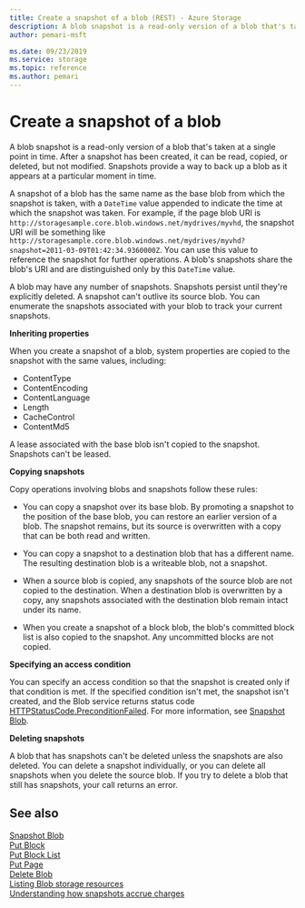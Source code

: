 ```yaml
---
title: Create a snapshot of a blob (REST) - Azure Storage
description: A blob snapshot is a read-only version of a blob that's taken at a point in time. Once a snapshot has been created, it can be read, copied, or deleted, but not modified. Snapshots provide a way to back up a blob as it appears at a moment in time. 
author: pemari-msft

ms.date: 09/23/2019
ms.service: storage
ms.topic: reference
ms.author: pemari
---
```


# Create a snapshot of a blob

A blob snapshot is a read-only version of a blob that's taken at a single point in time. After a snapshot has been created, it can be read, copied, or deleted, but not modified. Snapshots provide a way to back up a blob as it appears at a particular moment in time.
  
 A snapshot of a blob has the same name as the base blob from which the snapshot is taken, with a `DateTime` value appended to indicate the time at which the snapshot was taken. For example, if the page blob URI is `http://storagesample.core.blob.windows.net/mydrives/myvhd`, the snapshot URI will be something like `http://storagesample.core.blob.windows.net/mydrives/myvhd?snapshot=2011-03-09T01:42:34.9360000Z`. You can use this value to reference the snapshot for further operations. A blob's snapshots share the blob's URI and are distinguished only by this `DateTime` value.  
  
 A blob may have any number of snapshots. Snapshots persist until they're explicitly deleted. A snapshot can't outlive its source blob. You can enumerate the snapshots associated with your blob to track your current snapshots.  
  
 **Inheriting properties**  
  
 When you create a snapshot of a blob, system properties are copied to the snapshot with the same values, including:
 
 - ContentType
 - ContentEncoding
 - ContentLanguage
 - Length
 - CacheControl
 - ContentMd5
 
  A lease associated with the base blob isn't copied to the snapshot. Snapshots can't be leased.  
  
 **Copying snapshots**  
  
 Copy operations involving blobs and snapshots follow these rules:  
  
-   You can copy a snapshot over its base blob. By promoting a snapshot to the position of the base blob, you can restore an earlier version of a blob. The snapshot remains, but its source is overwritten with a copy that can be both read and written.  
  
-   You can copy a snapshot to a destination blob that has a different name. The resulting destination blob is a writeable blob, not a snapshot.  
  
-   When a source blob is copied, any snapshots of the source blob are not copied to the destination. When a destination blob is overwritten by a copy, any snapshots associated with the destination blob remain intact under its name.  
  
-   When you create a snapshot of a block blob, the blob's committed block list is also copied to the snapshot. Any uncommitted blocks are not copied.  
  
 **Specifying an access condition**  
  
 You can specify an access condition so that the snapshot is created only if that condition is met. If the specified condition isn't met, the snapshot isn't created, and the Blob service returns status code [HTTPStatusCode.PreconditionFailed](http://msdn.microsoft.com/library/system.net.httpstatuscode.aspx). For more information, see [Snapshot Blob](Snapshot-Blob.md).
  
 **Deleting snapshots**  
  
 A blob that has snapshots can't be deleted unless the snapshots are also deleted. You can delete a snapshot individually, or you can delete all snapshots when you delete the source blob. If you try to delete a blob that still has snapshots, your call returns an error.

## See also
  
 [Snapshot Blob](Snapshot-Blob.md)   
 [Put Block](Put-Block.md)   
 [Put Block List](Put-Block-List.md)   
 [Put Page](Put-Page.md)   
 [Delete Blob](Delete-Blob.md)   
 [Listing Blob storage resources](Enumerating-Blob-Resources.md)  
 [Understanding how snapshots accrue charges](Understanding-How-Snapshots-Accrue-Charges.md)
